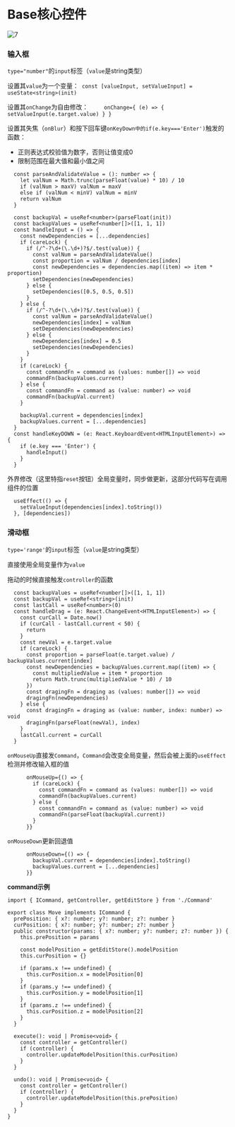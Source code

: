# Base核心控件



![7](D:\note\前端\实习\src\7.png)



### 输入框

`type="number"`的`input`标签（`value`是string类型）

设置其`value`为一个变量：` const [valueInput, setValueInput] = useState<string>(init)`

设置其`onChange`为自由修改：`     onChange={ (e) => { setValueInput(e.target.value) } }`

设置其失焦（`onBlur`）和按下回车键`onKeyDown中的if(e.key==='Enter')`触发的函数：

- 正则表达式校验值为数字，否则让值变成0
- 限制范围在最大值和最小值之间

```tsx
  const parseAndValidateValue = (): number => {
    let valNum = Math.trunc(parseFloat(value) * 10) / 10
    if (valNum > maxV) valNum = maxV
    else if (valNum < minV) valNum = minV
    return valNum
  }

  const backupVal = useRef<number>(parseFloat(init))
  const backupValues = useRef<number[]>([1, 1, 1])
  const handleInput = () => {
    const newDependencies = [...dependencies]
    if (careLock) {
      if (/^-?\d+(\.\d+)?$/.test(value)) {
        const valNum = parseAndValidateValue()
        const proportion = valNum / dependencies[index]
        const newDependencies = dependencies.map((item) => item * proportion)
        setDependencies(newDependencies)
      } else {
        setDependencies([0.5, 0.5, 0.5])
      }
    } else {
      if (/^-?\d+(\.\d+)?$/.test(value)) {
        const valNum = parseAndValidateValue()
        newDependencies[index] = valNum
        setDependencies(newDependencies)
      } else {
        newDependencies[index] = 0.5
        setDependencies(newDependencies)
      }
    }
    if (careLock) {
      const commandFn = command as (values: number[]) => void
      commandFn(backupValues.current)
    } else {
      const commandFn = command as (value: number) => void
      commandFn(backupVal.current)
    }

    backupVal.current = dependencies[index]
    backupValues.current = [...dependencies]
  }
  const handleKeyDOWN = (e: React.KeyboardEvent<HTMLInputElement>) => {
    if (e.key === 'Enter') {
      handleInput()
    }
  }
```

外界修改（这里特指`reset`按钮）全局变量时，同步做更新，这部分代码写在调用组件的位置

```tsx
  useEffect(() => {
    setValueInput(dependencies[index].toString())
  }, [dependencies])
```



### 滑动框

`type='range'`的`input`标签（`value`是string类型）

直接使用全局变量作为`value`

拖动的时候直接触发`controller`的函数

```tsx
  const backupValues = useRef<number[]>([1, 1, 1])
  const backupVal = useRef<string>(init)
  const lastCall = useRef<number>(0)
  const handleDrag = (e: React.ChangeEvent<HTMLInputElement>) => {
    const curCall = Date.now()
    if (curCall - lastCall.current < 50) {
      return
    }
    const newVal = e.target.value
    if (careLock) {
      const proportion = parseFloat(e.target.value) / backupValues.current[index]
      const newDependencies = backupValues.current.map((item) => {
        const multipliedValue = item * proportion
        return Math.trunc(multipliedValue * 10) / 10
      })
      const dragingFn = draging as (values: number[]) => void
      dragingFn(newDependencies)
    } else {
      const dragingFn = draging as (value: number, index: number) => void
      dragingFn(parseFloat(newVal), index)
    }
    lastCall.current = curCall
  }
```

`onMouseUp`直接发`Command`，`Command`会改变全局变量，然后会被上面的`useEffect`检测并修改输入框的值

```tsx
      onMouseUp={() => {
        if (careLock) {
          const commandFn = command as (values: number[]) => void
          commandFn(backupValues.current)
        } else {
          const commandFn = command as (value: number) => void
          commandFn(parseFloat(backupVal.current))
        }
      }}
```

`onMouseDown`更新回退值

```tsx
      onMouseDown={() => {
        backupVal.current = dependencies[index].toString()
        backupValues.current = [...dependencies]
      }}
```



**command示例**

```tsx
import { ICommand, getController, getEditStore } from './Command'

export class Move implements ICommand {
  prePosition: { x?: number; y?: number; z?: number }
  curPosition: { x?: number; y?: number; z?: number }
  public constructor(params: { x?: number; y?: number; z?: number }) {
    this.prePosition = params

    const modelPosition = getEditStore().modelPosition
    this.curPosition = {}

    if (params.x !== undefined) {
      this.curPosition.x = modelPosition[0]
    }
    if (params.y !== undefined) {
      this.curPosition.y = modelPosition[1]
    }
    if (params.z !== undefined) {
      this.curPosition.z = modelPosition[2]
    }
  }

  execute(): void | Promise<void> {
    const controller = getController()
    if (controller) {
      controller.updateModelPosition(this.curPosition)
    }
  }

  undo(): void | Promise<void> {
    const controller = getController()
    if (controller) {
      controller.updateModelPosition(this.prePosition)
    }
  }
}

```

